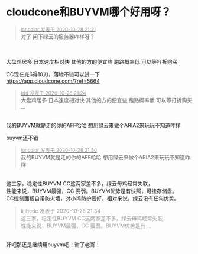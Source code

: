 # cloudcone和BUYVM哪个好用呀？


<div class="quote"><blockquote><font size="2"><a href="https://www.hostloc.com/forum.php?mod=redirect&amp;goto=findpost&amp;pid=9366336&amp;ptid=759561" target="_blank"><font color="#999999">lancolor 发表于 2020-10-28 21:21</font></a></font><br />
对了 问下绿云的服务器咋样呀？</blockquote></div><br />
<br />
大盘鸡居多 日本速度相对快 其他的方的便宜些 跑路概率低 可以等打折购买

CC现在充6得10刀，落地不错可以试一下<br />
<a href="https://app.cloudcone.com/?ref=5664" target="_blank">https://app.cloudcone.com/?ref=5664</a>

<div class="quote"><blockquote><font size="2"><a href="https://www.hostloc.com/forum.php?mod=redirect&amp;goto=findpost&amp;pid=9366357&amp;ptid=759561" target="_blank"><font color="#999999">tdd 发表于 2020-10-28 21:24</font></a></font><br />
大盘鸡居多 日本速度相对快 其他的方的便宜些 跑路概率低 可以等打折购买 ...</blockquote></div><br />
我的BUYVM就是走的你的AFF哈哈 想用绿云来做个ARIA2来玩玩不知道咋样

buyvm还不错

<div class="quote"><blockquote><font size="2"><a href="https://www.hostloc.com/forum.php?mod=redirect&amp;goto=findpost&amp;pid=9366388&amp;ptid=759561" target="_blank"><font color="#999999">lancolor 发表于 2020-10-28 21:30</font></a></font><br />
我的BUYVM就是走的你的AFF哈哈 想用绿云来做个ARIA2来玩玩不知道咋样</blockquote></div><br />
这三家，稳定性BUYVM CC这两家差不多，绿云母鸡经常失联，<br />
性能来说，BUYVM最强，CC 要弱。BUYVM优势是有快照，可挂存储盘。<br />
CC控制面板自带防火墙，对小鸡防护要好。相对来说，绿云没有任何优势。<br />


<div class="quote"><blockquote><font color="#999999">lijihede 发表于 2020-10-28 21:34</font><br />
<font color="#999999">这三家，稳定性BUYVM CC这两家差不多，绿云母鸡经常失联，<br />
性能来说，BUYVM最强，CC 要弱。BUYVM优势是有 ...</font></blockquote></div><br />
好吧那还是继续用buyvm吧！谢了老哥！
